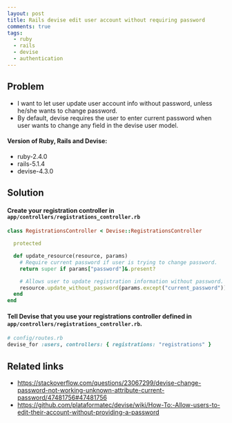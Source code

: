 ```yaml
---
layout: post
title: Rails devise edit user account without requiring password
comments: true
tags:
  - ruby
  - rails
  - devise
  - authentication
---
```


## Problem

- I want to let user update user account info without password, unless he/she wants to change password.
- By default, devise requires the user to enter current password when user wants to change any field in
  the devise user model.

#### Version of Ruby, Rails and Devise:

- ruby-2.4.0
- rails-5.1.4
- devise-4.3.0

## Solution

#### Create your registration controller in `app/controllers/registrations_controller.rb`

```rb
class RegistrationsController < Devise::RegistrationsController

  protected

  def update_resource(resource, params)
    # Require current password if user is trying to change password.
    return super if params["password"]&.present?

    # Allows user to update registration information without password.
    resource.update_without_password(params.except("current_password"))
  end
end
```

#### Tell Devise that you use your registrations controller defined in `app/controllers/registrations_controller.rb`.

```rb
# config/routes.rb
devise_for :users, controllers: { registrations: "registrations" }
```

## Related links

- https://stackoverflow.com/questions/23067299/devise-change-password-not-working-unknown-attribute-current-password/47481756#47481756
- https://github.com/plataformatec/devise/wiki/How-To:-Allow-users-to-edit-their-account-without-providing-a-password
